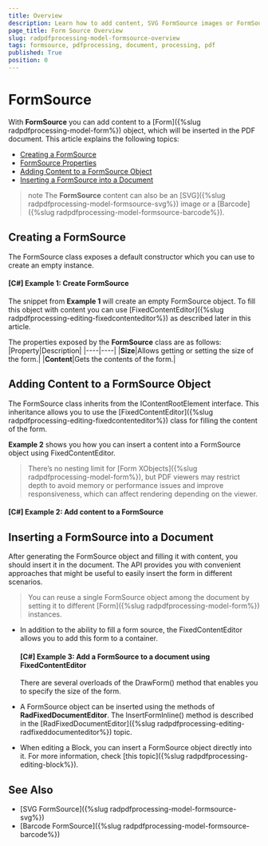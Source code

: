 ```yaml
---
title: Overview
description: Learn how to add content, SVG FormSource images or FormSource barcodes into a PDF document using RadPdfProcessing.
page_title: Form Source Overview
slug: radpdfprocessing-model-formsource-overview
tags: formsource, pdfprocessing, document, processing, pdf
published: True
position: 0
---
```


# FormSource

With **FormSource** you can add content to a [Form]({%slug radpdfprocessing-model-form%}) object, which will be inserted in the PDF document. This article explains the following topics:

* [Creating a FormSource](#creating-a-formsource)
* [FormSource Properties](#properties)
* [Adding Content to a FormSource Object](#adding-content-to-a-formsource-object)
* [Inserting a FormSource into a Document](#inserting-a-formsource-into-a-document)
      
>note The **FormSource** content can also be an [SVG]({%slug radpdfprocessing-model-formsource-svg%}) image or a [Barcode]({%slug radpdfprocessing-model-formsource-barcode%}). 

## Creating a FormSource

The FormSource class exposes a default constructor which you can use to create an empty instance.      

#### __[C#] Example 1: Create FormSource__

<snippet id='pdf-create-form-source'/>

The snippet from **Example 1** will create an empty FormSource object. To fill this object with content you can use [FixedContentEditor]({%slug radpdfprocessing-editing-fixedcontenteditor%}) as described later in this article.

The properties exposed by the **FormSource** class are as follows:
|Property|Description|
|----|----|
|**Size**|Allows getting or setting the size of the form.|
|**Content**|Gets the contents of the form.| 

## Adding Content to a FormSource Object

The FormSource class inherits from the IContentRootElement interface. This inheritance allows you to use the [FixedContentEditor]({%slug radpdfprocessing-editing-fixedcontenteditor%}) class for filling the content of the form.

**Example 2** shows you how you can insert a content into a FormSource object using FixedContentEditor.

>There’s no nesting limit for [Form XObjects]({%slug radpdfprocessing-model-form%}), but PDF viewers may restrict depth to avoid memory or performance issues and improve responsiveness, which can affect rendering depending on the viewer.

#### __[C#] Example 2: Add content to a FormSource__

<snippet id='pdf-add-content-to-form-source'/>

## Inserting a FormSource into a Document

After generating the FormSource object and filling it with content, you should insert it in the document. The API provides you with convenient approaches that might be useful to easily insert the form in different scenarios.

>You can reuse a single FormSource object among the document by setting it to different [Form]({%slug radpdfprocessing-model-form%}) instances.

* In addition to the ability to fill a form source, the FixedContentEditor allows you to add this form to a container. 


    #### __[C#] Example 3: Add a FormSource to a document using FixedContentEditor__
    
    <snippet id='pdf-fixed-editor-add-content-to-form-source'/>

    There are several overloads of the DrawForm() method that enables you to specify the size of the form.

* A FormSource object can be inserted using the methods of **RadFixedDocumentEditor**. The InsertFormInline() method is described in the [RadFixedDocumentEditor]({%slug radpdfprocessing-editing-radfixeddocumenteditor%}) topic.

* When editing a Block, you can insert a FormSource object directly into it. For more information, check [this topic]({%slug radpdfprocessing-editing-block%}).

## See Also

 * [SVG FormSource]({%slug radpdfprocessing-model-formsource-svg%})
 * [Barcode FormSource]({%slug radpdfprocessing-model-formsource-barcode%})